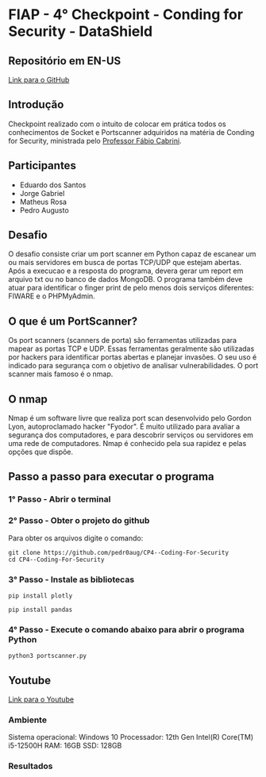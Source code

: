 # FIAP - 4° Checkpoint - Conding for Security - DataShield

## Repositório em EN-US
[Link para o GitHub](https://github.com/MatheusRosa800/CP2---CodingForSecurity---EN-US)

## Introdução
Checkpoint realizado com o intuito de colocar em prática todos os conhecimentos de Socket e Portscanner adquiridos na matéria de Conding for Security, ministrada pelo [Professor Fábio Cabrini](https://www.linkedin.com/in/fabio-cabrini/).

## Participantes
- Eduardo dos Santos
- Jorge Gabriel
- Matheus Rosa
- Pedro Augusto

## Desafio
O desafio consiste criar um port scanner em Python capaz de escanear um ou mais servidores em busca de portas TCP/UDP que estejam abertas. Após a execucao e a resposta do programa, devera gerar um report em arquivo txt ou no banco de dados MongoDB. O programa também deve atuar para identificar o finger print de pelo menos dois serviços diferentes: FIWARE e o PHPMyAdmin.

## O que é um PortScanner?
Os port scanners (scanners de porta) são ferramentas utilizadas para mapear as portas TCP e UDP. Essas ferramentas geralmente são utilizadas por hackers para identificar portas abertas e planejar invasões. O seu uso é indicado para segurança com o objetivo de analisar vulnerabilidades. O port scanner mais famoso é o nmap.

## O nmap
Nmap é um software livre que realiza port scan desenvolvido pelo Gordon Lyon, autoproclamado hacker "Fyodor". É muito utilizado para avaliar a segurança dos computadores, e para descobrir serviços ou servidores em uma rede de computadores. Nmap é conhecido pela sua rapidez e pelas opções que dispõe.

## Passo a passo para executar o programa

### 1° Passo - Abrir o terminal

### 2° Passo - Obter o projeto do github
Para obter os arquivos digite o comando: 
```
git clone https://github.com/pedr0aug/CP4--Coding-For-Security
cd CP4--Coding-For-Security
```
### 3° Passo - Instale as bibliotecas
```
pip install plotly
```
```
pip install pandas
```
### 4° Passo - Execute o comando abaixo para abrir o programa Python
```
python3 portscanner.py
```

## Youtube
[Link para o Youtube](https://www.youtube.com/watch?v=LkSP2HUoYfM&ab_channel=PedroAugusto)


### Ambiente 
Sistema operacional: Windows 10
Processador: 12th Gen Intel(R) Core(TM) i5-12500H
RAM: 16GB
SSD: 128GB

### Resultados
